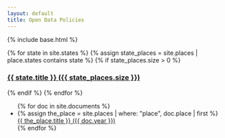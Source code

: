```yaml
---
layout: default
title: Open Data Policies
---
```


{% include base.html %}

{% for state in site.states %}
	{% assign state_places = site.places | place.states contains state %}
	{% if state_places.size > 0 %}
		<h3><a href="state.url">{{ state.title }} ({{ state_places.size }})</a></h3>
	{% endif %}
{% endfor %}


<ul>
{% for doc in site.documents %}
  <li>
    <!--<a href="{{ base }}{{ doc.permalink }}">{{ doc.title }}</a>-->
    {% assign the_place = site.places | where: "place", doc.place | first %}
    <a href="{{ doc.url }}">{{ the_place.title }} ({{ doc.year }})</a>
  </li>
{% endfor %}
</ul>
